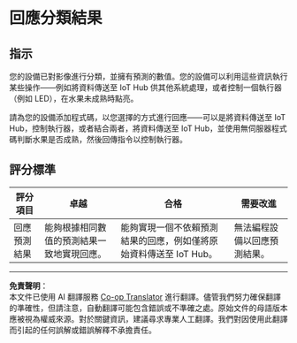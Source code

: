 <!--
CO_OP_TRANSLATOR_METADATA:
{
  "original_hash": "022e21f8629b721424c1de25195fff67",
  "translation_date": "2025-08-26T21:48:19+00:00",
  "source_file": "4-manufacturing/lessons/2-check-fruit-from-device/assignment.md",
  "language_code": "mo"
}
-->
# 回應分類結果

## 指示

您的設備已對影像進行分類，並擁有預測的數值。您的設備可以利用這些資訊執行某些操作——例如將資料傳送至 IoT Hub 供其他系統處理，或者控制一個執行器（例如 LED），在水果未成熟時點亮。

請為您的設備添加程式碼，以您選擇的方式進行回應——可以是將資料傳送至 IoT Hub，控制執行器，或者結合兩者，將資料傳送至 IoT Hub，並使用無伺服器程式碼判斷水果是否成熟，然後回傳指令以控制執行器。

## 評分標準

| 評分項目 | 卓越 | 合格 | 需要改進 |
| -------- | ---- | ---- | -------- |
| 回應預測結果 | 能夠根據相同數值的預測結果一致地實現回應。 | 能夠實現一個不依賴預測結果的回應，例如僅將原始資料傳送至 IoT Hub。 | 無法編程設備以回應預測結果。 |

---

**免責聲明**：  
本文件已使用 AI 翻譯服務 [Co-op Translator](https://github.com/Azure/co-op-translator) 進行翻譯。儘管我們努力確保翻譯的準確性，但請注意，自動翻譯可能包含錯誤或不準確之處。原始文件的母語版本應被視為權威來源。對於關鍵資訊，建議尋求專業人工翻譯。我們對因使用此翻譯而引起的任何誤解或錯誤解釋不承擔責任。